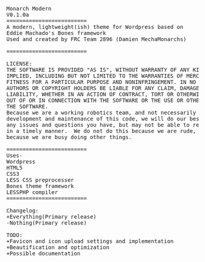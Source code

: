 <pre>
Monarch Modern
V0.1.0a
=========================
A modern, lightweight(ish) theme for Wordpress based on
Eddie Machado's Bones framework
Used and created by FRC Team 2896 (Damien MechaMonarchs)

=========================

LICENSE:
THE SOFTWARE IS PROVIDED "AS IS", WITHOUT WARRANTY OF ANY KIND, EXPRESS OR
IMPLIED, INCLUDING BUT NOT LIMITED TO THE WARRANTIES OF MERCHANTABILITY,
FITNESS FOR A PARTICULAR PURPOSE AND NONINFRINGEMENT. IN NO EVENT SHALL THE
AUTHORS OR COPYRIGHT HOLDERS BE LIABLE FOR ANY CLAIM, DAMAGES OR OTHER
LIABILITY, WHETHER IN AN ACTION OF CONTRACT, TORT OR OTHERWISE, ARISING FROM,
OUT OF OR IN CONNECTION WITH THE SOFTWARE OR THE USE OR OTHER DEALINGS IN
THE SOFTWARE.
Because we are a working robotics team, and not necessarily dedicated to the
development and maintenance of this code, we will do our best to help you with
any issues and questions you have, but may not be able to resolve your issues
in a timely manner.  We do not do this because we are rude, but rather than
because we are busy doing other things.

=========================
Uses-
Wordpress
HTML5
CSS3
LESS CSS preprocesser
Bones theme framework
LESSPHP compiler
=========================

Changelog:
+Everything(Primary release)
-Nothing(Primary release)

TODO:
+Favicon and icon upload settings and implementation
+Beautification and optimization
+Possible documentation
</pre>